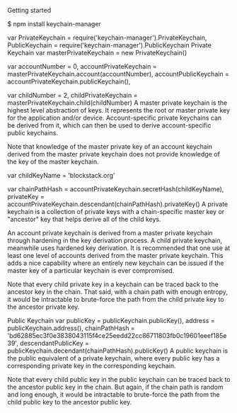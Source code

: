 Getting started

$ npm install keychain-manager

var PrivateKeychain = require('keychain-manager').PrivateKeychain,
    PublicKeychain = require('keychain-manager').PublicKeychain
Private Keychain
var masterPrivateKeychain = new PrivateKeychain()

var accountNumber = 0,
    accountPrivateKeychain = masterPrivateKeychain.account(accountNumber),
    accountPublicKeychain = accountPrivateKeychain.publicKeychain(),

var childNumber = 2,
    childPrivateKeychain = masterPrivateKeychain.child(childNumber)
A master private keychain is the highest level abstraction of keys. It represents the root or master private key for the application and/or device. Account-specific private keychains can be derived from it, which can then be used to derive account-specific public keychains.

Note that knowledge of the master private key of an account keychain derived from the master private keychain does not provide knowledge of the key of the master keychain.

var childKeyName = 'blockstack.org'

var chainPathHash = accountPrivateKeychain.secretHash(childKeyName),
    privateKey = accountPrivateKeychain.descendant(chainPathHash).privateKey()
A private keychain is a collection of private keys with a chain-specific master key or "ancestor" key that helps derive all of the child keys.

An account private keychain is derived from a master private keychain through hardening in the key derivation process. A child private keychain, meanwhile uses hardened key derivation. It is recommended that one use at least one level of accounts derived from the master private keychain. This adds a nice capability where an entirely new keychain can be issued if the master key of a particular keychain is ever compromised.

Note that every child private key in a keychain can be traced back to the ancestor key in the chain. That said, with a chain path with enough entropy, it would be intractable to brute-force the path from the child private key to the ancestor private key.

Public Keychain
var publicKey = publicKeychain.publicKey(),
    address = publicKeychain.address(),
    chainPathHash = 'bd62885ec3f0e3838043115f4ce25eedd22cc86711803fb0c19601eeef185e39',
    descendantPublicKey = publicKeychain.decendant(chainPathHash).publicKey()
A public keychain is the public equivalent of a private keychain, where every public key has a corresponding private key in the corresponding keychain.

Note that every child public key in the public keychain can be traced back to the ancestor public key in the chain. But again, if the chain path is random and long enough, it would be intractable to brute-force the path from the child public key to the ancestor public key.
